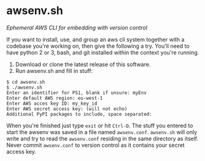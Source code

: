 # awsenv.sh

*Ephemeral AWS CLI for embedding with version control*

If you want to install, use, and group an aws cli system together with a codebase you're working on,
then give the following a try. You'll need to have python 2 or 3, bash, and git installed within the context you're
running.

1. Download or clone the latest release of this software.
2. Run awsenv.sh and fill in stuff:

```
$ cd awsenv.sh
$ ./awsenv.sh
Enter an identifier for PS1, blank if unsure: myEnv
Enter default AWS region: eu-west-1
Enter AWS acces key ID: my_key_id
Enter AWS secret access key: (will not echo)
Additional PyPI packages to include, space separated:
```

When you're finished just type `exit` or hit `Ctrl-D`. The stuff you entered to start the awsenv was saved in
a file named `awsenv.conf`. `awsenv.sh` will only write and try to read the `awsenv.conf` residing in the same directory
as itself. Never commit `awsenv.conf` to version control as it contains your secret access key.